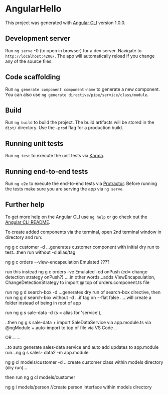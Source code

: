 # AngularHello

This project was generated with [Angular CLI](https://github.com/angular/angular-cli) version 1.0.0.

## Development server

Run `ng serve` -0 (to open in browser) for a dev server. Navigate to `http://localhost:4200/`. The app will automatically reload if you change any of the source files.

## Code scaffolding

Run `ng generate component component-name` to generate a new component. You can also use `ng generate directive/pipe/service/class/module`.

## Build

Run `ng build` to build the project. The build artifacts will be stored in the `dist/` directory. Use the `-prod` flag for a production build.

## Running unit tests

Run `ng test` to execute the unit tests via [Karma](https://karma-runner.github.io).

## Running end-to-end tests

Run `ng e2e` to execute the end-to-end tests via [Protractor](http://www.protractortest.org/).
Before running the tests make sure you are serving the app via `ng serve`.

## Further help

To get more help on the Angular CLI use `ng help` or go check out the [Angular CLI README](https://github.com/angular/angular-cli/blob/master/README.md).


To create added components via the terminal, open 2nd terminal window
in directory and run:

ng g c customer -d   ...generates customer component with initial dry run to test...then run without -d alias/tag

ng g c orders --view-encapsulation Emulated ????

run this instead ng g c orders -ve Emulated -cd onPush (cd= change detection strategy onPush?)
....in other words...adds ViewEncapsulation, ChangeDetectionStrategy to import @
top of orders.component.ts file


run ng g d search-box -d ...generates dry run of search-box directive,
then run ng g d search-box without -d   ...if tag on --flat false .....will create a folder instead of being in root of app


run ng g s sale-data -d (s = alias for 'service'),

..then ng g s sale-data + import SaleDataService via app.module.ts via @ngModule + auto-import to top of file via VS Code ..

OR.......

..to auto generate sales-data service and auto add updates to app.module run...ng g s sales-
data2 -m app.module


ng g cl models/customer -d  ...create customer class within models directory (dry run)...

then run ng g cl models/customer


ng g i models/person //create person interface within models directory